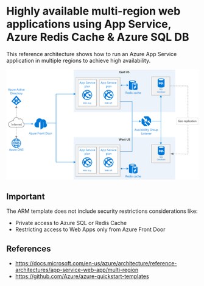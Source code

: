 # Highly available multi-region web applications using App Service, Azure Redis Cache &amp; Azure SQL DB
This reference architecture shows how to run an Azure App Service application in multiple regions to achieve high availability.

![Azure Architecture](docs/app-service-reference-architectures.png)

## Important
The ARM template does not include security restrictions considerations like:
- Private access to Azure SQL or Redis Cache
- Restricting access to Web Apps only from Azure Front Door

## References

- https://docs.microsoft.com/en-us/azure/architecture/reference-architectures/app-service-web-app/multi-region
- https://github.com/Azure/azure-quickstart-templates
